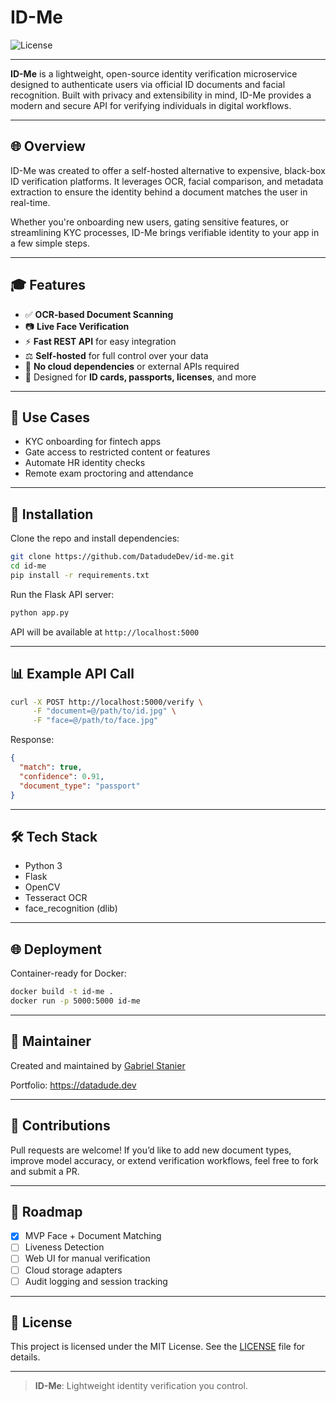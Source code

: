 # ID-Me

![License](https://img.shields.io/github/license/DatadudeDev/id-me)

---

**ID-Me** is a lightweight, open-source identity verification microservice designed to authenticate users via official ID documents and facial recognition. Built with privacy and extensibility in mind, ID-Me provides a modern and secure API for verifying individuals in digital workflows.

---

## 🌐 Overview

ID-Me was created to offer a self-hosted alternative to expensive, black-box ID verification platforms. It leverages OCR, facial comparison, and metadata extraction to ensure the identity behind a document matches the user in real-time.

Whether you're onboarding new users, gating sensitive features, or streamlining KYC processes, ID-Me brings verifiable identity to your app in a few simple steps.

---

## 🎓 Features

- ✅ **OCR-based Document Scanning**
- 📷 **Live Face Verification**
- ⚡ **Fast REST API** for easy integration
- ⚖️ **Self-hosted** for full control over your data
- 🔐 **No cloud dependencies** or external APIs required
- 🧰 Designed for **ID cards, passports, licenses**, and more

---

## 🚀 Use Cases

- KYC onboarding for fintech apps
- Gate access to restricted content or features
- Automate HR identity checks
- Remote exam proctoring and attendance

---

## 🔧 Installation

Clone the repo and install dependencies:

```bash
git clone https://github.com/DatadudeDev/id-me.git
cd id-me
pip install -r requirements.txt
```

Run the Flask API server:

```bash
python app.py
```

API will be available at `http://localhost:5000`

---

## 📊 Example API Call

```bash
curl -X POST http://localhost:5000/verify \
     -F "document=@/path/to/id.jpg" \
     -F "face=@/path/to/face.jpg"
```

Response:
```json
{
  "match": true,
  "confidence": 0.91,
  "document_type": "passport"
}
```

---

## 🛠️ Tech Stack

- Python 3
- Flask
- OpenCV
- Tesseract OCR
- face_recognition (dlib)

---

## 🌐 Deployment

Container-ready for Docker:

```bash
docker build -t id-me .
docker run -p 5000:5000 id-me
```

---

## 👤 Maintainer

Created and maintained by [Gabriel Stanier](https://github.com/DatadudeDev)

Portfolio: https://datadude.dev

---

## 📢 Contributions

Pull requests are welcome! If you’d like to add new document types, improve model accuracy, or extend verification workflows, feel free to fork and submit a PR.

---

## 📅 Roadmap

- [x] MVP Face + Document Matching
- [ ] Liveness Detection
- [ ] Web UI for manual verification
- [ ] Cloud storage adapters
- [ ] Audit logging and session tracking

---

## 📄 License

This project is licensed under the MIT License. See the [LICENSE](https://github.com/DatadudeDev/id-me/blob/main/LICENSE) file for details.

---

> **ID-Me**: Lightweight identity verification you control.


